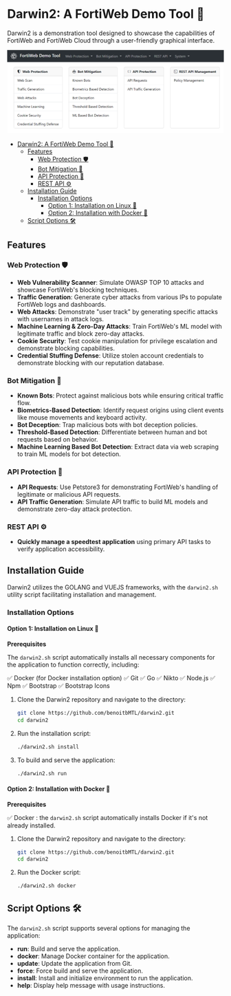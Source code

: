 # Darwin2: A FortiWeb Demo Tool 🚀

Darwin2 is a demonstration tool designed to showcase the capabilities of FortiWeb and FortiWeb Cloud through a user-friendly graphical interface.

![FortiWeb Demo Tool](images/fortiweb-demo-tool.png)

- [Darwin2: A FortiWeb Demo Tool 🚀](#darwin2-a-fortiweb-demo-tool-)
  - [Features](#features)
    - [Web Protection 🛡](#web-protection-)
    - [Bot Mitigation 🤖](#bot-mitigation-)
    - [API Protection 🔐](#api-protection-)
    - [REST API ⚙️](#rest-api-️)
  - [Installation Guide](#installation-guide)
    - [Installation Options](#installation-options)
      - [Option 1: Installation on Linux 🐧](#option-1-installation-on-linux-)
      - [Option 2: Installation with Docker 🐳](#option-2-installation-with-docker-)
  - [Script Options 🛠️](#script-options-️)

## Features

### Web Protection 🛡

- **Web Vulnerability Scanner**: Simulate OWASP TOP 10 attacks and showcase FortiWeb's blocking techniques.
- **Traffic Generation**: Generate cyber attacks from various IPs to populate FortiWeb logs and dashboards.
- **Web Attacks**: Demonstrate "user track" by generating specific attacks with usernames in attack logs.
- **Machine Learning & Zero-Day Attacks**: Train FortiWeb's ML model with legitimate traffic and block zero-day attacks.
- **Cookie Security**: Test cookie manipulation for privilege escalation and demonstrate blocking capabilities.
- **Credential Stuffing Defense**: Utilize stolen account credentials to demonstrate blocking with our reputation database.

### Bot Mitigation 🤖

- **Known Bots**: Protect against malicious bots while ensuring critical traffic flow.
- **Biometrics-Based Detection**: Identify request origins using client events like mouse movements and keyboard activity.
- **Bot Deception**: Trap malicious bots with bot deception policies.
- **Threshold-Based Detection**: Differentiate between human and bot requests based on behavior.
- **Machine Learning Based Bot Detection**: Extract data via web scraping to train ML models for bot detection.

### API Protection 🔐

- **API Requests**: Use Petstore3 for demonstrating FortiWeb's handling of legitimate or malicious API requests.
- **API Traffic Generation**: Simulate API traffic to build ML models and demonstrate zero-day attack protection.

### REST API ⚙️

- **Quickly manage a speedtest application** using primary API tasks to verify application accessibility.

## Installation Guide

Darwin2 utilizes the GOLANG and VUEJS frameworks, with the `darwin2.sh` utility script facilitating installation and management.

### Installation Options

#### Option 1: Installation on Linux 🐧

**Prerequisites**

The `darwin2.sh` script automatically installs all necessary components for the application to function correctly, including:

✅ Docker (for Docker installation option)
✅ Git
✅ Go
✅ Nikto
✅ Node.js
✅ Npm
✅ Bootstrap
✅ Bootstrap Icons

1. Clone the Darwin2 repository and navigate to the directory:
   ```bash
   git clone https://github.com/benoitbMTL/darwin2.git
   cd darwin2
   ```
2. Run the installation script:
   ```bash
   ./darwin2.sh install
   ```
3. To build and serve the application:
   ```bash
   ./darwin2.sh run
   ```

#### Option 2: Installation with Docker 🐳

**Prerequisites**

✅ Docker : the `darwin2.sh` script automatically installs Docker if it's not already installed.

1. Clone the Darwin2 repository and navigate to the directory:
   ```bash
   git clone https://github.com/benoitbMTL/darwin2.git
   cd darwin2
   ```
2. Run the Docker script:
   ```bash
   ./darwin2.sh docker
   ```

## Script Options 🛠️

The `darwin2.sh` script supports several options for managing the application:

- **run**: Build and serve the application.
- **docker**: Manage Docker container for the application.
- **update**: Update the application from Git.
- **force**: Force build and serve the application.
- **install**: Install and initialize environment to run the application.
- **help**: Display help message with usage instructions.